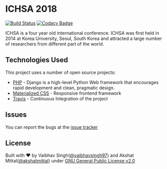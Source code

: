 # ICHSA 2018

[![Build Status](https://travis-ci.org/vaibhavsingh97/ichsa2018.svg?branch=Patch3%2FaddTravis)](https://travis-ci.org/vaibhavsingh97/ichsa2018)
[![Codacy Badge](https://api.codacy.com/project/badge/Grade/83b38e9f066d44008b88c39e10737b39)](https://www.codacy.com/app/vaibhavsingh97/ichsa2018?utm_source=github.com&amp;utm_medium=referral&amp;utm_content=vaibhavsingh97/ichsa2018&amp;utm_campaign=Badge_Grade)

ICHSA is a four year old international conference. ICHSA was first held in 2014 at Korea University, Seoul, South Korea and attracted a large number of researchers from different part of the world.

## Technologies Used

This project uses a number of open source projects:

* [PHP](http://php.net/) - Django is a high-level Python Web framework that encourages rapid development and clean, pragmatic design.
* [Materialized CSS](http://materializecss.com/) - Responsive frontend framework
* [Travis](travis-ci.org) - Continuous Integration of the project

## Issues

You can report the bugs at the [issue tracker](https://github.com/vaibhavsingh97/ichsa2018/issues)

## License

Built with ♥ by Vaibhav Singh([@vaibhavsingh97](https://github.com/vaibhavsingh97)) and Akshat Mittal([@akshatmittal](https://github.com/akshatmittal)) under [GNU General Public License v2.0](https://github.com/vaibhavsingh97/ichsa2018/blob/master/LICENSE)

